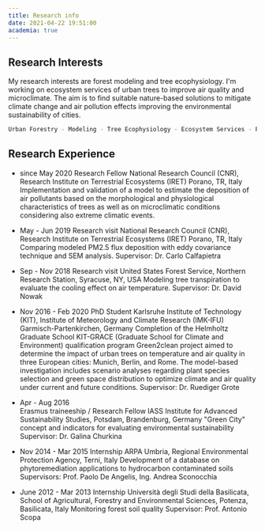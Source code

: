 ```yaml
---
title: Research info
date: 2021-04-22 19:51:00
academia: true
---
```

## Research Interests

My research interests are forest modeling and tree ecophysiology. I'm working on ecosystem services of urban trees to improve air quality and microclimate. The aim is to find suitable nature-based solutions to mitigate climate change and air pollution effects improving the environmental sustainability of cities.
``` bash
Urban Forestry - Modeling - Tree Ecophysiology - Ecosystem Services - PhytoTechnologies - GreenCities
```

## Research Experience

-   since May 2020
    Research Fellow 
    National Research Council (CNR), Research Institute on Terrestrial Ecosystems (IRET)
    Porano, TR, Italy
    Implementation and validation of a model to estimate the deposition of air pollutants based on the morphological and physiological characteristics of trees as well as on microclimatic conditions considering also extreme climatic events.

-   May - Jun 2019
    Research visit
    National Research Council (CNR), Research Institute on Terrestrial Ecosystems (IRET)
    Porano, TR, Italy
    Comparing modeled PM2.5 flux deposition with eddy covariance technique and SEM analysis. Supervisor: Dr. Carlo Calfapietra

-   Sep - Nov 2018
    Research visit
    United States Forest Service, Northern Research Station,
    Syracuse, NY, USA
    Modeling tree transpiration to evaluate the cooling effect on air temperature. 
    Supervisor: Dr. David Nowak

-   Nov 2016 - Feb 2020
    PhD Student
    Karlsruhe Institute of Technology (KIT), Institute of Meteorology and Climate Research (IMK-IFU)
    Garmisch-Partenkirchen, Germany
    Completion of the Helmholtz Graduate School KIT-GRACE (Graduate School for Climate and Environment) qualification program
    Green2clean project aimed to determine the impact of urban trees on temperature and air quality in three European cities: Munich, Berlin, and Rome. The model-based investigation includes scenario analyses regarding plant species selection and green space distribution to optimize climate and air quality under current and future conditions.
    Supervisor: Dr. Ruediger Grote

-   Apr - Aug 2016    
    Erasmus traineeship / Research Fellow
    IASS Institute for Advanced Sustainability Studies, Potsdam, Brandenburg, Germany
    "Green City" concept and indicators for evaluating environmental sustainability
    Supervisor: Dr. Galina Churkina

-   Nov 2014 - Mar 2015
    Internship
    ARPA Umbria, Regional Environmental Protection Agency, Terni, Italy
    Development of a database on phytoremediation applications to hydrocarbon contaminated soils
    Supervisors: Prof. Paolo De Angelis, Ing. Andrea Sconocchia

-   June 2012 - Mar 2013
    Internship
    Università degli Studi della Basilicata, School of Agricultural, Forestry and Environmental Sciences, Potenza, Basilicata, Italy
    Monitoring forest soil quality
    Supervisor: Prof. Antonio Scopa
